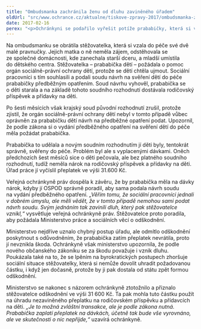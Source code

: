```yaml
---
title: "Ombudsmanka zachránila ženu od dluhu zaviněného úřadem"
oldUrl: "src/www.ochrance.cz/aktualne/tiskove-zpravy-2017/ombudsmanka-zachranila-zenu-od-dluhu-zavineneho-uradem"
date: 2017-02-16
perex: "<p>Ochránkyni se podařilo vyřešit potíže prababičky, která si vzala do péče své dvě pravnučky. Chybou úřadu jí totiž vznikl přeplatek na rodičovském příspěvku a přídavcích na děti. Díky ochránkyni přistoupilo ministerstvo na řešení, které ženu nepoškodilo.</p>"
---
```


<!-- imported from the old website -->

<p>Na ombudsmanku se obrátila stěžovatelka, která si vzala do péče své dvě malé pravnučky. Jejich matka o ně neměla zájem, odstěhovala se ze společné domácnosti, kde zanechala starší dceru, a mladší umístila do dětského centra. Stěžovatelka – prababička dětí – požádala o pomoc orgán sociálně-právní ochrany dětí, protože se dětí chtěla ujmout. Sociální pracovníci s tím souhlasili a podali soudu návrh na svěření dětí do péče prababičky předběžným opatřením. Soud návrhu vyhověl, prababička se o děti starala a na základě tohoto soudního rozhodnutí dostávala rodičovský příspěvek a přídavky na děti. </p> <p>Po šesti měsících však krajský soud původní rozhodnutí zrušil, protože zjistil, že orgán sociálně-právní ochrany dětí nebyl v tomto případě vůbec oprávněn za prababičku dětí návrh na předběžné opatření podat. Upozornil, že podle zákona si o vydání předběžného opatření na svěření dětí do péče měla požádat prababička. </p> <p>Prababička to udělala a novým soudním rozhodnutím jí děti byly, tentokrát správně, svěřeny do péče. Problém byl ale s vyplacenými dávkami. Oněch předchozích šest měsíců sice o děti pečovala, ale bez platného soudního rozhodnutí, tudíž neměla nárok na rodičovský příspěvek a přídavky na děti. Úřad práce jí vyčíslil přeplatek ve výši 31.600 Kč. </p> <p>Veřejná ochránkyně práv dospěla k závěru, že by prababička měla na dávky nárok, kdyby jí OSPOD správně poradil, aby sama podala návrh soudu na vydání předběžného opatření. <i>„Věřím tomu, že sociální pracovníci jednali v dobrém úmyslu, ale měli vědět, že v tomto případě nemohou sami podat návrh soudu. Svým jednáním tak zavinili dluh, který pak stěžovatelce vznikl,“</i> vysvětluje veřejná ochránkyně práv. Stěžovatelce proto poradila, aby požádala Ministerstvo práce a sociálních věcí o odškodnění.</p> <p>Ministerstvo nejdříve uznalo chybný postup úřadu, ale odmítlo odškodnění poskytnout s odůvodněním, že prababička zatím přeplatek nevrátila, proto jí nevznikla škoda. Ochránkyně však ministerstvo upozornila, že podle nového občanského zákoníku se za škodu považuje i vznik dluhu. Poukázala také na to, že se lpěním na byrokratických postupech zhoršuje sociální situace stěžovatelky, která si nemůže dovolit uhradit požadovanou částku, i když jen dočasně, protože by ji pak dostala od státu zpět formou odškodnění.</p> <p>Ministerstvo se nakonec s názorem ochránkyně ztotožnilo a přiznalo stěžovatelce odškodnění ve výši 31 600 Kč. Ta pak mohla tuto částku použít na úhradu nezaviněného přeplatku na rodičovském příspěvku a přídavcích na děti. <i>„Je to možná zvláštní transakce, ale je podle zákona nutná. Prababička zaplatí přeplatek na dávkách, účetně tak bude vše vyrovnáno, ale ve skutečnosti o nic nepřijde,“</i> uzavírá ochránkyně.</p>
